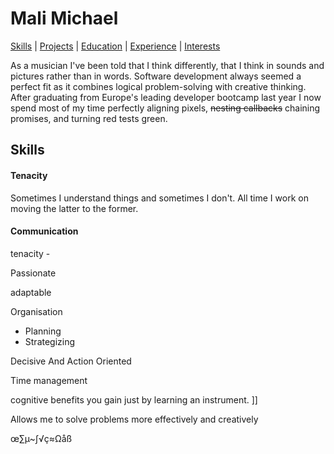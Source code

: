 # Mali Michael

[Skills](#skills) | [Projects](#projects) | [Education](#education) | [Experience](#experience) | [Interests](#interests)

As a musician I've been told that I think differently, that I think in sounds and pictures rather than in words. Software development always seemed a perfect fit as it combines logical problem-solving with creative thinking. After graduating from Europe's leading developer bootcamp last year I now spend most of my time perfectly aligning pixels, ~~nesting callbacks~~ chaining promises, and turning red tests green.

## Skills

#### Tenacity

Sometimes I understand things and sometimes I don't. All time I work on moving the latter to the former.

#### Communication

tenacity -

Passionate

adaptable

Organisation
- Planning
- Strategizing

Decisive And Action Oriented

Time management

cognitive benefits you gain just by learning an instrument.
]]

Allows me to solve problems more effectively and creatively

œ∑µ~∫√ç≈Ωåß
